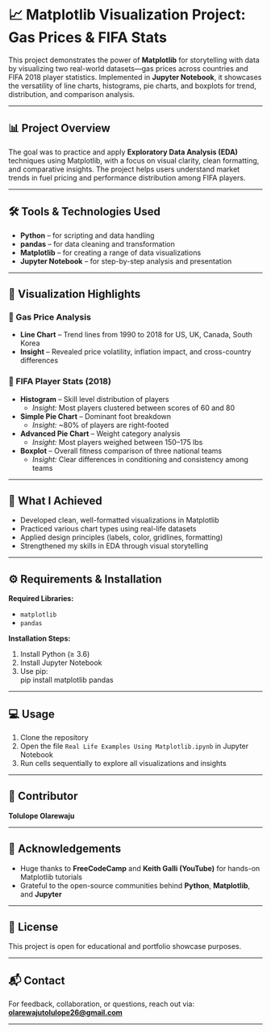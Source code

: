 # 📈 Matplotlib Visualization Project: Gas Prices & FIFA Stats  
This project demonstrates the power of **Matplotlib** for storytelling with data by visualizing two real-world datasets—gas prices across countries and FIFA 2018 player statistics. Implemented in **Jupyter Notebook**, it showcases the versatility of line charts, histograms, pie charts, and boxplots for trend, distribution, and comparison analysis.

---

## 📊 Project Overview  
The goal was to practice and apply **Exploratory Data Analysis (EDA)** techniques using Matplotlib, with a focus on visual clarity, clean formatting, and comparative insights. The project helps users understand market trends in fuel pricing and performance distribution among FIFA players.

---

## 🛠 Tools & Technologies Used  
- **Python** – for scripting and data handling  
- **pandas** – for data cleaning and transformation  
- **Matplotlib** – for creating a range of data visualizations  
- **Jupyter Notebook** – for step-by-step analysis and presentation  

---

## 📌 Visualization Highlights  

### 🔹 Gas Price Analysis  
- **Line Chart** – Trend lines from 1990 to 2018 for US, UK, Canada, South Korea  
- **Insight** – Revealed price volatility, inflation impact, and cross-country differences  

### 🔹 FIFA Player Stats (2018)  
- **Histogram** – Skill level distribution of players  
  - *Insight:* Most players clustered between scores of 60 and 80  
- **Simple Pie Chart** – Dominant foot breakdown  
  - *Insight:* ~80% of players are right-footed  
- **Advanced Pie Chart** – Weight category analysis  
  - *Insight:* Most players weighed between 150–175 lbs  
- **Boxplot** – Overall fitness comparison of three national teams  
  - *Insight:* Clear differences in conditioning and consistency among teams  

---

## 🚀 What I Achieved  
- Developed clean, well-formatted visualizations in Matplotlib  
- Practiced various chart types using real-life datasets  
- Applied design principles (labels, color, gridlines, formatting)  
- Strengthened my skills in EDA through visual storytelling  

---

## ⚙️ Requirements & Installation  

**Required Libraries:**  
- `matplotlib`  
- `pandas`  

**Installation Steps:**  
1. Install Python (≥ 3.6)  
2. Install Jupyter Notebook  
3. Use pip:  
pip install matplotlib pandas

---

## 💻 Usage  
1. Clone the repository  
2. Open the file `Real Life Examples Using Matplotlib.ipynb` in Jupyter Notebook  
3. Run cells sequentially to explore all visualizations and insights  

---

## 👤 Contributor  
**Tolulope Olarewaju**  

---

## 🙏 Acknowledgements  
- Huge thanks to **FreeCodeCamp** and **Keith Galli (YouTube)** for hands-on Matplotlib tutorials  
- Grateful to the open-source communities behind **Python**, **Matplotlib**, and **Jupyter**  

---

## 📜 License  
This project is open for educational and portfolio showcase purposes.

---

## 📬 Contact  
For feedback, collaboration, or questions, reach out via: **olarewajutolulope26@gmail.com**

---
